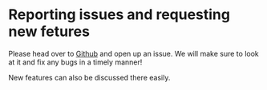 # Reporting issues and requesting new fetures

Please head over to [Github](https://github.com/b-m-f/wirt/issues) and open up an issue.
We will make sure to look at it and fix any bugs in a timely manner!

New features can also be discussed there easily.
